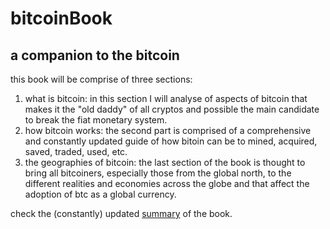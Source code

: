 # bitcoinBook
## a companion to the bitcoin
this book will be comprise of three sections:

1. what is bitcoin: in this section I will analyse of aspects of bitcoin that makes it the "old daddy" of all cryptos and possible the main candidate to break the fiat monetary system.
2. how bitcoin works: the second part is comprised of a comprehensive and constantly updated guide of how bitoin can be to mined, acquired, saved, traded, used, etc.
3. the geographies of bitcoin: the last section of the book is thought to bring all bitcoiners, especially those from the global north, to the different realities and economies across the globe and that affect the adoption of btc as a global currency.

check the (constantly) updated [summary](https://github.com/mszanon/bitcoinBook/blob/gh-pages/summary.md#summary) of the book.
